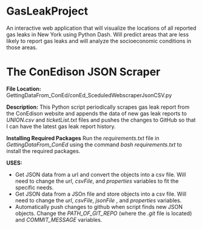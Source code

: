 # GasLeakProject
An interactive web application that will visualize the locations of all reported gas leaks in New York using Python Dash. Will predict areas that are less likely to report gas leaks and will analyze the socioeconomic conditions in those areas. 

# The ConEdison JSON Scraper
**File Location:** GettingDataFrom_ConEd/conEd_SceduledWebscraperJsonCSV.py

**Description:**
This Python script periodically scrapes gas leak report from the ConEdison website and appends the data of new gas leak reports to *UNION.csv* and *ticketList.txt* files and pushes the changes to GitHub so that I can have the latest gas leak report history.

**Installing Required Packages**
Run the *requirements.txt* file in *GettingDataFrom_ConEd* using the command *bash requirements.txt* to install the required packages.

**USES:** 
* Get JSON data from a url and convert the objects into a csv file. Will need to change the *url*, *csvFile*, and *properties* variables to fit the specific needs.
* Get JSON data from a JSOn file and store objects into a csv file. Will need to change the *url*, *csvFile*, *jsonFile* , and *properties* variables.
* Automatically push changes to github when script finds new JSON objects. Change the *PATH_OF_GIT_REPO* (where the *.git* file is located) and *COMMIT_MESSAGE* variables.


